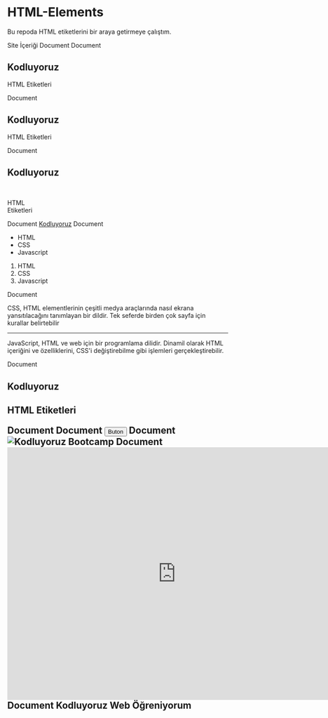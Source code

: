 # HTML-Elements
Bu repoda HTML etiketlerini bir araya getirmeye çalıştım.


<hmtl>
   <HEAD>
     <title> Sekmede Görünecek İsim </title>
     <meta name="Keywords" content="HTML, Kodluyoruz">
   </HEAD>

   <body>
     Site İçeriği  
   </body>

</hmtl>


<!DOCTYPE hmtl>
<html lang="tr">
<head>
    <meta charset="UTF-8"
    <meta name="viewport" content="width=device-width, inital-scale=1.0"
    <title>Document</title>
</head>
<body>

</body>
</html>


<!DOCTYPE hmtl>
<html lang="en">
<head>
    <meta charset="UTF-8"
    <meta name="viewport" content="width=device-width, inital-scale=1.0"
    <title>Document</title>
</head>
<body>
    <h2>Kodluyoruz</h2>
    <p>HTML Etiketleri</p>
</body>
</html>



<!DOCTYPE html>
<html lang="en">
<head>
    <meta charset="UTF-8"
    <meta name="viewport" content="width=device-width, inital-scale=1.0"
    <title>Document</title>
</head> 
<body>
    <h2>Kodluyoruz</h2>
    <p>HTML Etiketleri</p>
</body>   
</html>    


<!DOCTYPE html>
<html lang="en">
<head>
    <meta charset="UTF-8"
    <meta name="viewport" content="width=device-width, inital-scale=1.0"
    <title>Document</title>
</head> 
<body>
    <h2>Kodluyoruz</h2> <br>
    <p>HTML <br> Etiketleri</p>
</body>   
</html>    


<!DOCTYPE html>
<html lang="en">
<head>
    <meta charset="UTF-8"
    <meta name="viewport" content="width=device-width, inital-scale=1.0"
    <title>Document</title>
</head> 
<body>
    <a href="https://wwww.kodluyoruz.org">Kodluyoruz</a>
</body>   
</html>    


<!DOCTYPE html>
<html lang="en">
<head>
    <meta charset="UTF-8"
    <meta name="viewport" content="width=device-width, inital-scale=1.0"
    <title>Document</title>
</head> 
<body>
    <ul>
        <li>HTML</li>
        <li>CSS</li>
        <li>Javascript</li>
    </ul>
    <ol>
        <li>HTML</li>
        <li>CSS</li>
        <li>Javascript</li>
    </ol>
</body>   
</html>    


<!DOCTYPE html>
<html lang="en">
<head>
    <meta charset="UTF-8"
    <meta name="viewport" content="width=device-width, inital-scale=1.0"
    <title>Document</title>
</head> 
<body>
    <p>
      CSS, HTML elementlerinin çeşitli medya araçlarında nasıl ekrana
      yansıtılacağını tanımlayan bir dildir. Tek seferde birden çok sayfa için
      kurallar belirtebilir
    </p>
    <hr>
    <p>
      JavaScript, HTML ve web için bir programlama dilidir. Dinamil olarak HTML
      içeriğini ve özelliklerini, CSS'i değiştirebilme gibi işlemleri
      gerçekleştirebilir.
    </p>

</body>   
</html>  


<!DOCTYPE html>
<html lang="en">
<head>
    <meta charset="UTF-8"
    <meta name="viewport" content="width=device-width, inital-scale=1.0"
    <title>Document</title>
</head> 
<body>
    <h2><strong>Kodluyoruz</strong><h2>
    <p><b>HTML </b>Etiketleri</p>
</body>
</html>


<!DOCTYPE html>
<html lang="en">
<head>
    <meta charset="UTF-8"
    <meta name="viewport" content="width=device-width, inital-scale=1.0"
    <title>Document</title>
</head> 
<body>
    <script>
        document.write("Kodluyoruz")
    </script>
</body>
</html>


<!DOCTYPE html>
<html lang="en">
<head>
    <meta charset="UTF-8"
    <meta name="viewport" content="width=device-width, inital-scale=1.0"
    <title>Document</title>
</head> 
<body>
    <button> Buton </button>
</body>
</html>


<!DOCTYPE html>
<html lang="en">
<head>
    <meta charset="UTF-8"
    <meta name="viewport" content="width=device-width, inital-scale=1.0"
    <title>Document</title>
</head> 
<body>
    <img src="resim.jpg" alt="Kodluyoruz Bootcamp"/>
</body>
</html>


<!DOCTYPE html>
<html lang="en">
<head>
    <meta charset="UTF-8"
    <meta name="viewport" content="width=device-width, inital-scale=1.0"
    <title>Document</title>
</head> 
<body>
    <iframe width="768" height="576" src="https://www.youtube.com/embed/NkitVBUXEUI" title="YouTube video player" frameborder="0" allow="accelerometer; autoplay; clipboard-write; encrypted-media; gyroscope; picture-in-picture" allowfullscreen></iframe>
</body>
</html>

<!DOCTYPE html>
<html lang="en">
<head>
    <meta charset="UTF-8"
    <meta name="viewport" content="width=device-width, inital-scale=1.0"
    <title>Document</title>
</head> 
<body>
    <!-- örnek yorum satırı -->
    <!-- 2. örnek yorum satırı -->
</body>
</html>


<!DOCTYPE html>
<html lang="en">
<head>
    <meta charset="UTF-8"
    <meta name="viewport" content="width=device-width, inital-scale=1.0"
    <title>Kodluyoruz Web Öğreniyorum</title>
</head> 
<body>

</body>
</html>


<!DOCTYPE html>
<html lang="en">
<head>
    <meta name="dominantColor" content="red">
    <meta name="description" content="Kodluyoruz ile webe giriş">
    <title>Kodluyoruz HTML</title> 
</head>

<link rel="stylesheet" href="https://cdn.jsdelivr.net/npm/bootstrap@4.4.1/dist/css/bootstrap.min.css" integrity="sha384-Vkoo8x4CGsO3+Hhxv8T/Q5PaXtkKtu6ug5TOeNV6gBiFeWPGFN9MuhOf23Q9Ifjh" crossorigin="anonymous">

<script src="https://code.jquery.com/jquery-3.4.1.slim.min.js" integrity="sha384-J6qa4849blE2+poT4WnyKhv5vZF5SrPo0iEjwBvKU7imGFAV0wwj1yYfoRSJoZ+n" crossorigin="anonymous"></script>


<!DOCTYPE html>
<html lang="en">
<head>
    <meta name="encokgecenharf" content="a">
    <title>Kodluyoruz HTML</title> 
</head>

